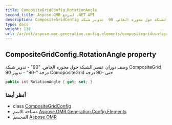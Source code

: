 ```yaml
---
title: CompositeGridConfig.RotationAngle
second_title: Aspose.OMR لمرجع .NET API
description: CompositeGridConfig ملكية. وصف دوران عنصر الشبكة حول محوره الخاص. 90  تدوير شبكة CompositeGrid 90 درجة 90  تدوير ComopositeGrid حتى 90 درجة
type: docs
weight: 130
url: /ar/net/aspose.omr.generation.config.elements/compositegridconfig/rotationangle/
---
```

## CompositeGridConfig.RotationAngle property

وصف دوران عنصر الشبكة حول محوره الخاص. "90" - تدوير شبكة CompositeGrid 90 درجة "-90" - تدوير ComopositeGrid حتى -90 درجة

```csharp
public int RotationAngle { get; set; }
```

### أنظر أيضا

* class [CompositeGridConfig](../)
* مساحة الاسم [Aspose.OMR.Generation.Config.Elements](../../compositegridconfig/)
* المجسم [Aspose.OMR](../../../)


